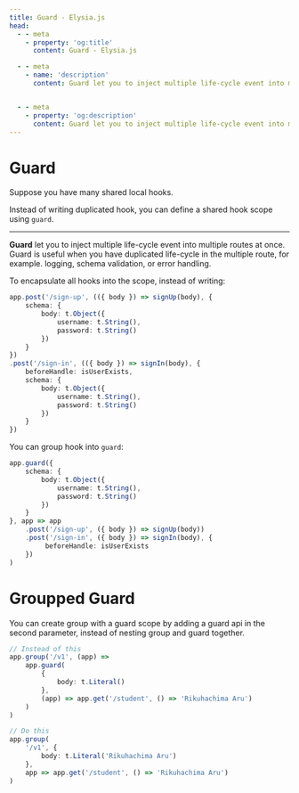```yaml
---
title: Guard - Elysia.js
head:
  - - meta
    - property: 'og:title'
      content: Guard - Elysia.js

  - - meta
    - name: 'description'
      content: Guard let you to inject multiple life-cycle event into multiple routes at once. Guard is useful when you have duplicated life-cycle in the multiple route, for example. logging, schema validation, or error handling. You can use ".guard" to inject the life-cycle event to multiple routes.


  - - meta
    - property: 'og:description'
      content: Guard let you to inject multiple life-cycle event into multiple routes at once. Guard is useful when you have duplicated life-cycle in the multiple route, for example. logging, schema validation, or error handling. You can use ".guard" to inject the life-cycle event to multiple routes.
---
```


# Guard
Suppose you have many shared local hooks.

Instead of writing duplicated hook, you can define a shared hook scope using `guard`.

---
**Guard** let you to inject multiple life-cycle event into multiple routes at once. Guard is useful when you have duplicated life-cycle in the multiple route, for example. logging, schema validation, or error handling.

To encapsulate all hooks into the scope, instead of writing:
```typescript
app.post('/sign-up', (({ body }) => signUp(body), {
    schema: {
        body: t.Object({
            username: t.String(),
            password: t.String()
        })
    }
})
.post('/sign-in', (({ body }) => signIn(body), {
    beforeHandle: isUserExists,
    schema: {
        body: t.Object({
            username: t.String(),
            password: t.String()
        })
    }
})
```

You can group hook into `guard`:
```typescript
app.guard({
    schema: {
        body: t.Object({
            username: t.String(),
            password: t.String()
        })
    }
}, app => app
    .post('/sign-up', ({ body }) => signUp(body))
    .post('/sign-in', ({ body }) => signIn(body), {
         beforeHandle: isUserExists
    })
)
```

# Groupped Guard
You can create group with a guard scope by adding a guard api in the second parameter, instead of nesting group and guard together.

```ts
// Instead of this
app.group('/v1', (app) =>
    app.guard(
        {
            body: t.Literal()
        },
        (app) => app.get('/student', () => 'Rikuhachima Aru')
    )
)

// Do this
app.group(
    '/v1', {
        body: t.Literal('Rikuhachima Aru')
    }, 
    app => app.get('/student', () => 'Rikuhachima Aru')
)
```
